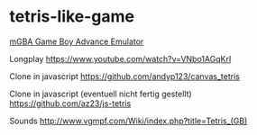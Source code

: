 # tetris-like-game


[mGBA Game Boy Advance Emulator](https://github.com/mgba-emu/mgba)

Longplay
https://www.youtube.com/watch?v=VNbo1AGqKrI

Clone in javascript
https://github.com/andyp123/canvas_tetris

Clone in javascript (eventuell nicht fertig gestellt)
https://github.com/az23/js-tetris

Sounds
http://www.vgmpf.com/Wiki/index.php?title=Tetris_(GB)
